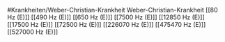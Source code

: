 #Krankheiten/Weber-Christian-Krankheit
Weber-Christian-Krankheit
[[80 Hz (E)]]
[[490 Hz (E)]]
[[650 Hz (E)]]
[[7500 Hz (E)]]
[[12850 Hz (E)]]
[[17500 Hz (E)]]
[[72500 Hz (E)]]
[[226070 Hz (E)]]
[[475470 Hz (E)]]
[[527000 Hz (E)]]